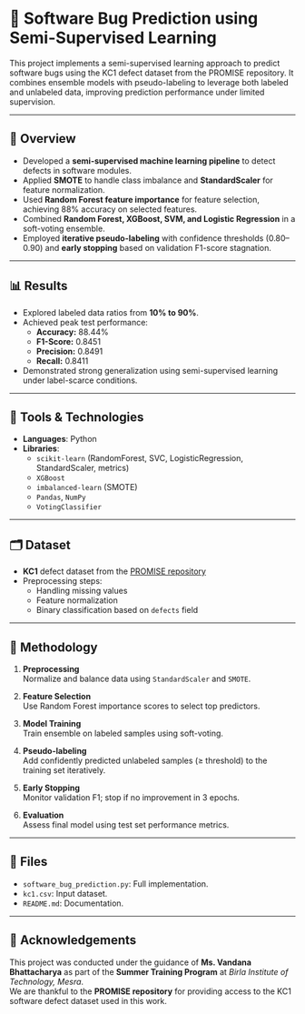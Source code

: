 # 🐞 Software Bug Prediction using Semi-Supervised Learning

This project implements a semi-supervised learning approach to predict software bugs using the KC1 defect dataset from the PROMISE repository. It combines ensemble models with pseudo-labeling to leverage both labeled and unlabeled data, improving prediction performance under limited supervision.

---

## 🚀 Overview

- Developed a **semi-supervised machine learning pipeline** to detect defects in software modules.
- Applied **SMOTE** to handle class imbalance and **StandardScaler** for feature normalization.
- Used **Random Forest feature importance** for feature selection, achieving 88% accuracy on selected features.
- Combined **Random Forest, XGBoost, SVM, and Logistic Regression** in a soft-voting ensemble.
- Employed **iterative pseudo-labeling** with confidence thresholds (0.80–0.90) and **early stopping** based on validation F1-score stagnation.

---

## 📊 Results

- Explored labeled data ratios from **10% to 90%**.
- Achieved peak test performance:
  - **Accuracy:** 88.44%
  - **F1-Score:** 0.8451
  - **Precision:** 0.8491
  - **Recall:** 0.8411
- Demonstrated strong generalization using semi-supervised learning under label-scarce conditions.

---

## 🧰 Tools & Technologies

- **Languages**: Python
- **Libraries**:  
  - `scikit-learn` (RandomForest, SVC, LogisticRegression, StandardScaler, metrics)  
  - `XGBoost`  
  - `imbalanced-learn` (SMOTE)  
  - `Pandas`, `NumPy`  
  - `VotingClassifier`

---

## 🗂 Dataset

- **KC1** defect dataset from the [PROMISE repository](http://promise.site.uottawa.ca/SERepository/datasets-page.html)
- Preprocessing steps:
  - Handling missing values
  - Feature normalization
  - Binary classification based on `defects` field

---

## 🧠 Methodology

1. **Preprocessing**  
   Normalize and balance data using `StandardScaler` and `SMOTE`.

2. **Feature Selection**  
   Use Random Forest importance scores to select top predictors.

3. **Model Training**  
   Train ensemble on labeled samples using soft-voting.

4. **Pseudo-labeling**  
   Add confidently predicted unlabeled samples (≥ threshold) to the training set iteratively.

5. **Early Stopping**  
   Monitor validation F1; stop if no improvement in 3 epochs.

6. **Evaluation**  
   Assess final model using test set performance metrics.

---

## 📁 Files

- `software_bug_prediction.py`: Full implementation.
- `kc1.csv`: Input dataset.
- `README.md`: Documentation.

---

## 🙏 Acknowledgements

This project was conducted under the guidance of **Ms. Vandana Bhattacharya** as part of the **Summer Training Program** at *Birla Institute of Technology, Mesra*.  
We are thankful to the **PROMISE repository** for providing access to the KC1 software defect dataset used in this work.


